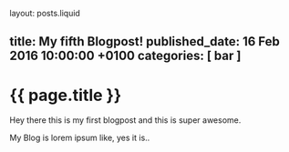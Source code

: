 layout: posts.liquid

title:   My fifth Blogpost!
published_date:    16 Feb 2016 10:00:00 +0100
categories: [ bar ]
---
# {{ page.title }}

Hey there this is my first blogpost and this is super awesome.

My Blog is lorem ipsum like, yes it is..
